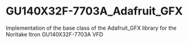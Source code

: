 # GU140X32F-7703A_Adafruit_GFX
Implementation of the base class of the Adafruit_GFX library for the Noritake Itron GU140X32F-7703A VFD
